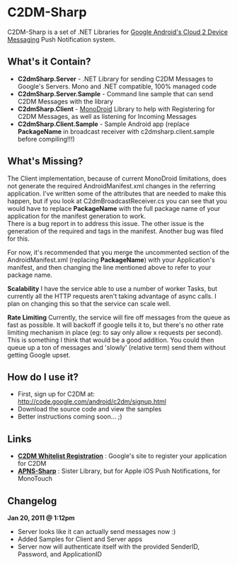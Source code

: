 # C2DM-Sharp
C2DM-Sharp is a set of .NET Libraries for [Google Android's Cloud 2 Device Messaging](http://code.google.com/android/c2dm/index.html) Push Notification system.

## What's it Contain?
+ **C2dmSharp.Server** - .NET Library for sending C2DM Messages to Google's Servers.  Mono and .NET compatible, 100% managed code
+ **C2dmSharp.Server.Sample** - Command line sample that can send C2DM Messages with the library
+ **C2dmSharp.Client** - [MonoDroid](http://www.monodroid.net) Library to help with Registering for C2DM Messages, as well as listening for Incoming Messages
+ **C2dmSharp.Client.Sample** - Sample Android app (replace __PackageName__ in broadcast receiver with c2dmsharp.client.sample before compiling!!!)

## What's Missing?
The Client implementation, because of current MonoDroid limitations, does not generate the required AndroidManifest.xml changes in the referring application.
I've written some of the attributes that are needed to make this happen, but if you look at C2dmBroadcastReceiver.cs you can see that you would have to replace __PackageName__ with the full package name of your application for the manifest generation to work.  
There is a bug report in to address this issue.  The other issue is the generation of the required <permission> and <uses-permission> tags in the manifest.  Another bug was filed for this.

For now, it's recommended that you merge the uncommented section of the AndroidManifest.xml (replacing __PackageName__) with your Application's manifest, and then changing the line mentioned above to refer to your package name.

**Scalability** I have the service able to use a number of worker Tasks, but currently all the HTTP requests aren't taking advantage of async calls.  I plan on changing this so that the service can scale well.

**Rate Limiting** Currently, the service will fire off messages from the queue as fast as possible.  It will backoff if google tells it to, but there's no other rate limiting mechanism in place (eg: to say only allow x requests per second).  This is something I think that would be a good addition.  You could then queue up a ton of messages and 'slowly' (relative term) send them without getting Google upset.

## How do I use it?
+ First, sign up for C2DM at: http://code.google.com/android/c2dm/signup.html
+ Download the source code and view the samples 
+ Better instructions coming soon... ;)

## Links
+ **[C2DM Whitelist Registration](http://code.google.com/android/c2dm/signup.html)** : Google's site to register your application for C2DM
+ **[APNS-Sharp](http://code.google.com/p/apns-sharp/)** : Sister Library, but for Apple iOS Push Notifications, for MonoTouch


## Changelog
**Jan 20, 2011 @ 1:12pm**
+ Server looks like it can actually send messages now :)
+ Added Samples for Client and Server apps
+ Server now will authenticate itself with the provided SenderID, Password, and ApplicationID